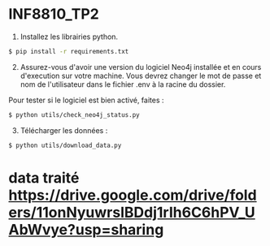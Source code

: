 # INF8810_TP2

1. Installez les librairies python. 
```bash
$ pip install -r requirements.txt
```

2. Assurez-vous d'avoir une version du logiciel Neo4j installée et en cours d'execution sur votre machine. Vous devrez changer le mot de passe et nom de l'utilisateur dans le fichier .env à la racine du dossier. 

Pour tester si le logiciel est bien activé, faites :
```bash
$ python utils/check_neo4j_status.py 
```

3. Télécharger les données :
```bash
$ python utils/download_data.py 
```

# data traité https://drive.google.com/drive/folders/11onNyuwrslBDdj1rIh6C6hPV_UAbWvye?usp=sharing

